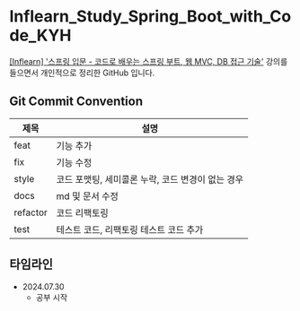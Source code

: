 # Inflearn_Study_Spring_Boot_with_Code_KYH
[[Inflearn] '스프링 입문 - 코드로 배우는 스프링 부트, 웹 MVC, DB 접근 기술'](https://www.inflearn.com/course/%EC%8A%A4%ED%94%84%EB%A7%81-%EC%9E%85%EB%AC%B8-%EC%8A%A4%ED%94%84%EB%A7%81%EB%B6%80%ED%8A%B8) 강의를 들으면서 개인적으로 정리한 GitHub 입니다.

## Git Commit Convention
| 제목 | 설명 |
|-----|-----|
| feat | 기능 추가 |
| fix | 기능 수정 |
| style | 코드 포맷팅, 세미콜론 누락, 코드 변경이 없는 경우 |
| docs | md 및 문서 수정 |
| refactor | 코드 리팩토링 |
| test | 테스트 코드, 리팩토링 테스트 코드 추가 |

## 타임라인
- 2024.07.30 
    - 공부 시작